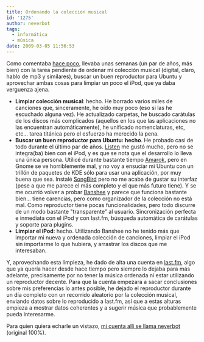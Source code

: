 ```yaml
---
title: Ordenando la colección musical
id: '1275'
author: neverbot
tags:
  - informática
  - música
date: 2009-03-05 11:56:53
---
```


Como comentaba [hace poco](/resumen-de-la-semana-82009/), llevaba unas semanas (un par de años, más bien) con la tarea pendiente de ordenar mi colección musical (digital, claro, hablo de mp3 y similares), buscar un buen reproductor para Ubuntu y aprovechar ambas cosas para limpiar un poco el iPod, que ya daba verguenza ajena.

*   **Limpiar colección musical**: hecho. He borrado varios miles de canciones que, sinceramente, he oído muy poco (eso si las he escuchado alguna vez). He actualizado carpetas, he buscado carátulas de los discos más complicados (aquellos en los que las aplicaciones no las encuentran automáticamente), he unificado nomenclaturas, etc, etc... tarea titánica pero el esfuerzo ha merecido la pena.
*   **Buscar un buen reproductor para Ubuntu: hecho**. He probado casi de todo durante el último par de años. [Listen](http://www.listen-project.org/) me gustó mucho, pero no se integra(ba) bien con el iPod, y es que se nota que el desarrollo lo lleva una única persona. Utilicé durante bastante tiempo [Amarok](http://amarok.kde.org/), pero en Gnome se ve horriblemente mal, y no voy a ensuciar mi Ubuntu con un trillón de paquetes de KDE sólo para usar una aplicación, por muy buena que sea. Instalé [SongBird](http://www.getsongbird.com/) pero no me acaba de gustar su interfaz (pese a que me parece el más completo y el que más futuro tiene). Y se me ocurrió volver a probar [Banshee](http://banshee-project.org/) y parece que funciona bastante bien... tiene carencias, pero como organizador de la colección no está mal. Como reproductor tiene pocas funcionalidades, pero todo discurre de un modo bastante "transparente" al usuario. Sincronización perfecta e inmediata con el iPod y con last.fm, búsqueda automática de carátulas y soporte para plugins.
*   **Limpiar el iPod**: hecho. Utilizando Banshee no he tenido más que importar mi nueva y ordenada colección de canciones, limpiar el iPod sin importarme lo que hubiera, y arrastrar los discos que me interesaban.

Y, aprovechando esta limpieza, he dado de alta una cuenta en [last.fm](http://www.lastfm.es), algo que ya quería hacer desde hace tiempo pero siempre lo dejaba para más adelante, precisamente por no tener la música ordenada ni estar utilizando un reproductor decente. Para que la cuenta empezara a sacar conclusiones sobre mis preferencias lo antes posible, he dejado el reproductor durante un día completo con un recorrido aleatorio por la colección musical, enviando datos sobre lo reproducido a last.fm, así que a estas alturas empieza a mostrar datos coherentes y a sugerir música que probablemente pueda interesarme.

Para quien quiera echarle un vistazo, [mi cuenta allí se llama neverbot](http://www.lastfm.es/user/Neverbot) (original 100%).

